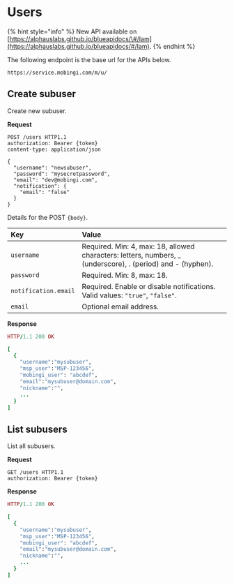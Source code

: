 # Users

{% hint style="info" %}
New API available on [https://alphauslabs.github.io/blueapidocs/\#/Iam](https://alphauslabs.github.io/blueapidocs/#/Iam).
{% endhint %}

The following endpoint is the base url for the APIs below.

```text
https://service.mobingi.com/m/u/
```

## Create subuser

Create new subuser.

**Request**

```http
POST /users HTTP1.1
authorization: Bearer {token}
content-type: application/json

{
  "username": "newsubuser",
  "password": "mysecretpassword",
  "email": "dev@mobingi.com",
  "notification": {
    "email": "false"
  }
}
```

Details for the POST `{body}`.

| Key | Value |
| :--- | :--- |
| `username` | Required. Min: 4, max: 18, allowed characters: letters, numbers, \_ \(underscore\), . \(period\) and - \(hyphen\). |
| `password` | Required. Min: 8, max: 18. |
| `notification.email` | Required. Enable or disable notifications. Valid values: `"true"`, `"false"`. |
| `email` | Optional email address. |

**Response**

```ruby
HTTP/1.1 200 OK

[
  {
    "username":"mysubuser",
    "msp_user":"MSP-123456",
    "mobingi_user": "abcdef",
    "email":"mysubuser@domain.com",
    "nickname":"",
    ...
  }
]
```

## List subusers

List all subusers.

**Request**

```http
GET /users HTTP1.1
authorization: Bearer {token}
```

**Response**

```ruby
HTTP/1.1 200 OK

[
  {
    "username":"mysubuser",
    "msp_user":"MSP-123456",
    "mobingi_user": "abcdef",
    "email":"mysubuser@domain.com",
    "nickname":"",
    ...
  }
]
```

